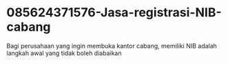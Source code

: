 # 085624371576-Jasa-registrasi-NIB-cabang
Bagi perusahaan yang ingin membuka kantor cabang, memiliki NIB adalah langkah awal yang tidak boleh diabaikan
